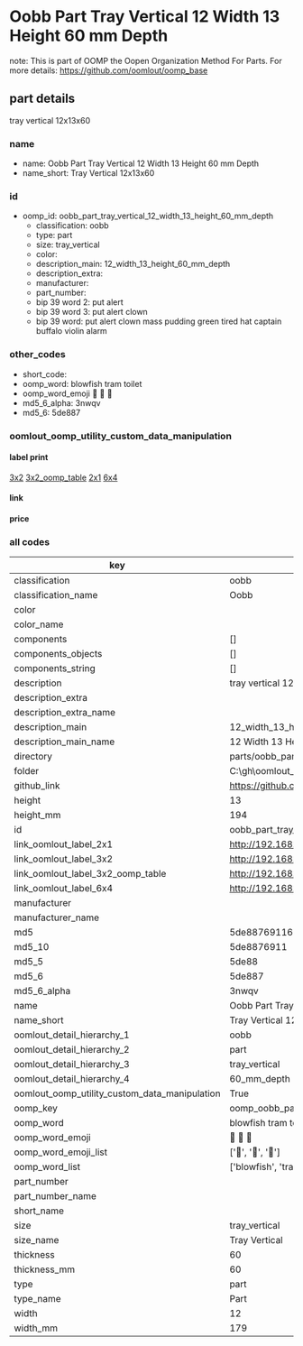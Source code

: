 # Oobb Part Tray Vertical 12 Width 13 Height 60 mm Depth  

note: This is part of OOMP the Oopen Organization Method For Parts. For more details: https://github.com/oomlout/oomp_base

##  part details
  



tray vertical 12x13x60



### name
* name: Oobb Part Tray Vertical 12 Width 13 Height 60 mm Depth
* name_short: Tray Vertical 12x13x60 
### id
* oomp_id: oobb_part_tray_vertical_12_width_13_height_60_mm_depth
  * classification: oobb
  * type: part
  * size: tray_vertical
  * color: 
  * description_main: 12_width_13_height_60_mm_depth
  * description_extra: 
  * manufacturer: 
  * part_number: 
  * bip 39 word 2: put alert
  * bip 39 word 3: put alert clown
  * bip 39 word: put alert clown mass pudding green tired hat captain buffalo violin alarm

### other_codes
* short_code: 
* oomp_word: blowfish tram toilet
* oomp_word_emoji :blowfish: :tram: :toilet:
* md5_6_alpha: 3nwqv
* md5_6: 5de887






### oomlout_oomp_utility_custom_data_manipulation
#### label print
[3x2](http://192.168.1.245:1112/?label=oomp%203nwqv)
[3x2_oomp_table](http://192.168.1.108:1112/?label=oomp%203nwqv)
[2x1](http://192.168.1.242:1112/?label=oomp%203nwqv)
[6x4](http://192.168.1.55:1112/?label=oomp%203nwqv)    

#### link

                              

#### price







### all codes 
| key | value |  
| --- | --- |  
| classification | oobb |  
| classification_name | Oobb |  
| color |  |  
| color_name |  |  
| components | [] |  
| components_objects | [] |  
| components_string | [] |  
| description | tray vertical 12x13x60 |  
| description_extra |  |  
| description_extra_name |  |  
| description_main | 12_width_13_height_60_mm_depth |  
| description_main_name | 12 Width 13 Height 60 mm Depth |  
| directory | parts/oobb_part_tray_vertical_12_width_13_height_60_mm_depth |  
| folder | C:\gh\oomlout_oobb_version_4_generated_parts\parts\oobb_part_tray_vertical_12_width_13_height_60_mm_depth |  
| github_link | https://github.com/oomlout/oomlout_oomp_part_src/tree/main/parts/oobb_part_tray_vertical_12_width_13_height_60_mm_depth |  
| height | 13 |  
| height_mm | 194 |  
| id | oobb_part_tray_vertical_12_width_13_height_60_mm_depth |  
| link_oomlout_label_2x1 | http://192.168.1.242:1112/?label=oomp%203nwqv |  
| link_oomlout_label_3x2 | http://192.168.1.245:1112/?label=oomp%203nwqv |  
| link_oomlout_label_3x2_oomp_table | http://192.168.1.108:1112/?label=oomp%203nwqv |  
| link_oomlout_label_6x4 | http://192.168.1.55:1112/?label=oomp%203nwqv |  
| manufacturer |  |  
| manufacturer_name |  |  
| md5 | 5de8876911699c559956988858018d76 |  
| md5_10 | 5de8876911 |  
| md5_5 | 5de88 |  
| md5_6 | 5de887 |  
| md5_6_alpha | 3nwqv |  
| name | Oobb Part Tray Vertical 12 Width 13 Height 60 mm Depth |  
| name_short | Tray Vertical 12x13x60  |  
| oomlout_detail_hierarchy_1 | oobb |  
| oomlout_detail_hierarchy_2 | part |  
| oomlout_detail_hierarchy_3 | tray_vertical |  
| oomlout_detail_hierarchy_4 | 60_mm_depth |  
| oomlout_oomp_utility_custom_data_manipulation | True |  
| oomp_key | oomp_oobb_part_tray_vertical_12_width_13_height_60_mm_depth |  
| oomp_word | blowfish tram toilet |  
| oomp_word_emoji | :blowfish: :tram: :toilet: |  
| oomp_word_emoji_list | [':blowfish:', ':tram:', ':toilet:'] |  
| oomp_word_list | ['blowfish', 'tram', 'toilet'] |  
| part_number |  |  
| part_number_name |  |  
| short_name |  |  
| size | tray_vertical |  
| size_name | Tray Vertical |  
| thickness | 60 |  
| thickness_mm | 60 |  
| type | part |  
| type_name | Part |  
| width | 12 |  
| width_mm | 179 |  
